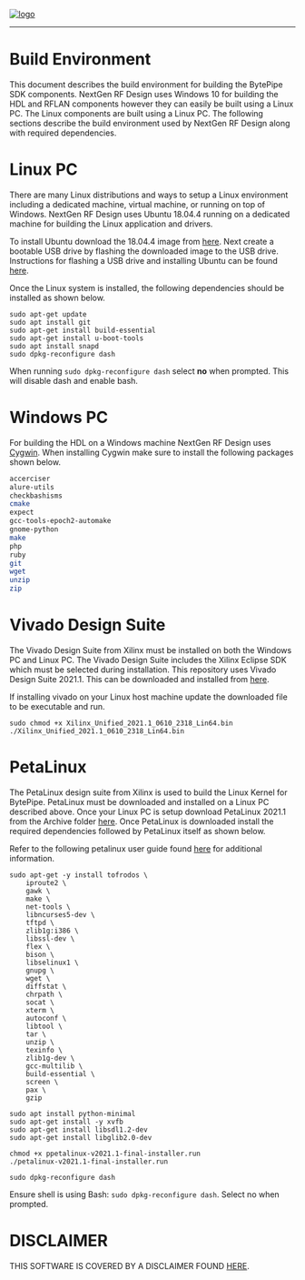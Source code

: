 [![logo](../BytePipe_Logo.png)](../../README.md)

---

# Build Environment

This document describes the build environment for building the BytePipe SDK components.  NextGen RF Design uses Windows 10 for building the HDL and RFLAN components however they can easily be built using a Linux PC.  The Linux components are built using a Linux PC.  The following sections describe the build environment used by NextGen RF Design along with required dependencies.

# Linux PC

There are many Linux distributions and ways to setup a Linux environment including a dedicated machine, virtual machine, or running on top of Windows.  NextGen RF Design uses Ubuntu 18.04.4 running on a dedicated machine for building the Linux application and drivers.  

To install Ubuntu download the 18.04.4 image from [here](http://old-releases.ubuntu.com/releases/18.04.4/).  Next create a bootable USB drive by flashing the downloaded image to the USB drive.  Instructions for flashing a USB drive and installing Ubuntu can be found [here](https://ubuntu.com/tutorials/install-ubuntu-desktop#1-overview).  


Once the Linux system is installed, the following dependencies should be installed as shown below.

```
sudo apt-get update
sudo apt install git
sudo apt-get install build-essential
sudo apt-get install u-boot-tools 
sudo apt install snapd
sudo dpkg-reconfigure dash
```

When running `sudo dpkg-reconfigure dash` select **no** when prompted.  This will disable dash and enable bash.

# Windows PC

For building the HDL on a Windows machine NextGen RF Design uses [Cygwin](https://cygwin.com/install.html).  When installing Cygwin make sure to install the following packages shown below.

```bash
accerciser
alure-utils
checkbashisms
cmake
expect
gcc-tools-epoch2-automake
gnome-python
make
php
ruby
git
wget
unzip
zip
```

# Vivado Design Suite

The Vivado Design Suite from Xilinx must be installed on both the Windows PC and Linux PC.  The Vivado Design Suite includes the Xilinx Eclipse SDK which must be selected during installation.  This repository uses Vivado Design Suite 2021.1.  This can be downloaded and installed from [here](https://www.xilinx.com/support/download/index.html/content/xilinx/en/downloadNav/vivado-design-tools/archive.html).  

If installing vivado on your Linux host machine update the downloaded file to be executable and run.

```
sudo chmod +x Xilinx_Unified_2021.1_0610_2318_Lin64.bin
./Xilinx_Unified_2021.1_0610_2318_Lin64.bin
```

# PetaLinux

The PetaLinux design suite from Xilinx is used to build the Linux Kernel for BytePipe.  PetaLinux must be downloaded and installed on a Linux PC described above.  Once your Linux PC is setup download PetaLinux 2021.1 from the Archive folder [here](https://www.xilinx.com/support/download/index.html/content/xilinx/en/downloadNav/embedded-design-tools/archive.html).  Once PetaLinux is downloaded install the required dependencies followed by PetaLinux itself as shown below.  

Refer to the following petalinux user guide found [here](https://www.xilinx.com/content/dam/xilinx/support/documentation/sw_manuals/xilinx2021_1/ug1144-petalinux-tools-reference-guide.pdf) for additional information.

```
sudo apt-get -y install tofrodos \
    iproute2 \
    gawk \
    make \
    net-tools \
    libncurses5-dev \
    tftpd \
    zlib1g:i386 \
    libssl-dev \
    flex \
    bison \
    libselinux1 \
    gnupg \
    wget \
    diffstat \
    chrpath \
    socat \
    xterm \
    autoconf \
    libtool \
    tar \
    unzip \
    texinfo \
    zlib1g-dev \
    gcc-multilib \
    build-essential \
    screen \
    pax \
    gzip

sudo apt install python-minimal
sudo apt-get install -y xvfb
sudo apt-get install libsdl1.2-dev
sudo apt-get install libglib2.0-dev

chmod +x ppetalinux-v2021.1-final-installer.run
./petalinux-v2021.1-final-installer.run

sudo dpkg-reconfigure dash
```

Ensure shell is using Bash: `sudo dpkg-reconfigure dash`. Select no when prompted.


# DISCLAIMER

THIS SOFTWARE IS COVERED BY A DISCLAIMER FOUND [HERE](../../DISCLAIMER.md).
